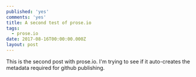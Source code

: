 ```yaml
---
published: 'yes'
comments: 'yes'
title: A second test of prose.io
tags:
  - prose.io
date: 2017-08-16T00:00:00.000Z
layout: post
---
```

This is the second post with prose.io. I'm trying to see if it auto-creates the metadata required for github publishing.
